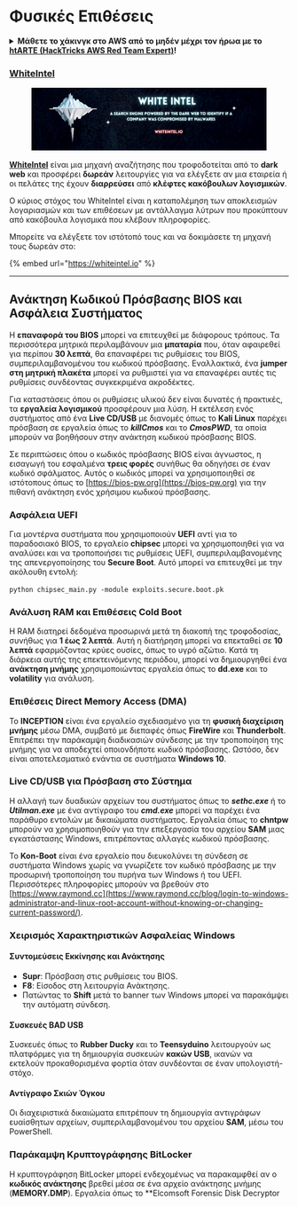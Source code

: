 # Φυσικές Επιθέσεις

<details>

<summary><strong>Μάθετε το χάκινγκ στο AWS από το μηδέν μέχρι τον ήρωα με το</strong> <a href="https://training.hacktricks.xyz/courses/arte"><strong>htARTE (HackTricks AWS Red Team Expert)</strong></a><strong>!</strong></summary>

Άλλοι τρόποι υποστήριξης του HackTricks:

* Αν θέλετε να δείτε την **εταιρεία σας διαφημισμένη στο HackTricks** ή να **κατεβάσετε το HackTricks σε μορφή PDF** ελέγξτε τα [**ΣΧΕΔΙΑ ΣΥΝΔΡΟΜΗΣ**](https://github.com/sponsors/carlospolop)!
* Αποκτήστε το [**επίσημο PEASS & HackTricks swag**](https://peass.creator-spring.com)
* Ανακαλύψτε [**την Οικογένεια PEASS**](https://opensea.io/collection/the-peass-family), τη συλλογή μας από αποκλειστικά [**NFTs**](https://opensea.io/collection/the-peass-family)
* **Εγγραφείτε** στην 💬 [**ομάδα Discord**](https://discord.gg/hRep4RUj7f) ή στην [**ομάδα telegram**](https://t.me/peass) ή **ακολουθήστε** μας στο **Twitter** 🐦 [**@carlospolopm**](https://twitter.com/hacktricks_live)**.**
* **Μοιραστείτε τα χάκινγκ κόλπα σας υποβάλλοντας PRs** στα [**HackTricks**](https://github.com/carlospolop/hacktricks) και [**HackTricks Cloud**](https://github.com/carlospolop/hacktricks-cloud) αποθετήρια του GitHub.

</details>

### [WhiteIntel](https://whiteintel.io)

<figure><img src="/.gitbook/assets/image (1224).png" alt=""><figcaption></figcaption></figure>

[**WhiteIntel**](https://whiteintel.io) είναι μια μηχανή αναζήτησης που τροφοδοτείται από το **dark web** και προσφέρει **δωρεάν** λειτουργίες για να ελέγξετε αν μια εταιρεία ή οι πελάτες της έχουν **διαρρεύσει** από **κλέφτες κακόβουλων λογισμικών**.

Ο κύριος στόχος του WhiteIntel είναι η καταπολέμηση των αποκλεισμών λογαριασμών και των επιθέσεων με αντάλλαγμα λύτρων που προκύπτουν από κακόβουλα λογισμικά που κλέβουν πληροφορίες.

Μπορείτε να ελέγξετε τον ιστότοπό τους και να δοκιμάσετε τη μηχανή τους δωρεάν στο:

{% embed url="https://whiteintel.io" %}

---

## Ανάκτηση Κωδικού Πρόσβασης BIOS και Ασφάλεια Συστήματος

Η **επαναφορά του BIOS** μπορεί να επιτευχθεί με διάφορους τρόπους. Τα περισσότερα μητρικά περιλαμβάνουν μια **μπαταρία** που, όταν αφαιρεθεί για περίπου **30 λεπτά**, θα επαναφέρει τις ρυθμίσεις του BIOS, συμπεριλαμβανομένου του κωδικού πρόσβασης. Εναλλακτικά, ένα **jumper στη μητρική πλακέτα** μπορεί να ρυθμιστεί για να επαναφέρει αυτές τις ρυθμίσεις συνδέοντας συγκεκριμένα ακροδέκτες.

Για καταστάσεις όπου οι ρυθμίσεις υλικού δεν είναι δυνατές ή πρακτικές, τα **εργαλεία λογισμικού** προσφέρουν μια λύση. Η εκτέλεση ενός συστήματος από ένα **Live CD/USB** με διανομές όπως το **Kali Linux** παρέχει πρόσβαση σε εργαλεία όπως το **_killCmos_** και το **_CmosPWD_**, τα οποία μπορούν να βοηθήσουν στην ανάκτηση κωδικού πρόσβασης BIOS.

Σε περιπτώσεις όπου ο κωδικός πρόσβασης BIOS είναι άγνωστος, η εισαγωγή του εσφαλμένα **τρεις φορές** συνήθως θα οδηγήσει σε έναν κωδικό σφάλματος. Αυτός ο κωδικός μπορεί να χρησιμοποιηθεί σε ιστότοπους όπως το [https://bios-pw.org](https://bios-pw.org) για την πιθανή ανάκτηση ενός χρήσιμου κωδικού πρόσβασης.

### Ασφάλεια UEFI

Για μοντέρνα συστήματα που χρησιμοποιούν **UEFI** αντί για το παραδοσιακό BIOS, το εργαλείο **chipsec** μπορεί να χρησιμοποιηθεί για να αναλύσει και να τροποποιήσει τις ρυθμίσεις UEFI, συμπεριλαμβανομένης της απενεργοποίησης του **Secure Boot**. Αυτό μπορεί να επιτευχθεί με την ακόλουθη εντολή:

`python chipsec_main.py -module exploits.secure.boot.pk`

### Ανάλυση RAM και Επιθέσεις Cold Boot

Η RAM διατηρεί δεδομένα προσωρινά μετά τη διακοπή της τροφοδοσίας, συνήθως για **1 έως 2 λεπτά**. Αυτή η διατήρηση μπορεί να επεκταθεί σε **10 λεπτά** εφαρμόζοντας κρύες ουσίες, όπως το υγρό αζώτιο. Κατά τη διάρκεια αυτής της επεκτεινόμενης περιόδου, μπορεί να δημιουργηθεί ένα **ανάκτηση μνήμης** χρησιμοποιώντας εργαλεία όπως το **dd.exe** και το **volatility** για ανάλυση.

### Επιθέσεις Direct Memory Access (DMA)

Το **INCEPTION** είναι ένα εργαλείο σχεδιασμένο για τη **φυσική διαχείριση μνήμης** μέσω DMA, συμβατό με διεπαφές όπως **FireWire** και **Thunderbolt**. Επιτρέπει την παράκαμψη διαδικασιών σύνδεσης με την τροποποίηση της μνήμης για να αποδεχτεί οποιονδήποτε κωδικό πρόσβασης. Ωστόσο, δεν είναι αποτελεσματικό ενάντια σε συστήματα **Windows 10**.

### Live CD/USB για Πρόσβαση στο Σύστημα

Η αλλαγή των δυαδικών αρχείων του συστήματος όπως το **_sethc.exe_** ή το **_Utilman.exe_** με ένα αντίγραφο του **_cmd.exe_** μπορεί να παρέχει ένα παράθυρο εντολών με δικαιώματα συστήματος. Εργαλεία όπως το **chntpw** μπορούν να χρησιμοποιηθούν για την επεξεργασία του αρχείου **SAM** μιας εγκατάστασης Windows, επιτρέποντας αλλαγές κωδικού πρόσβασης.

Το **Kon-Boot** είναι ένα εργαλείο που διευκολύνει τη σύνδεση σε συστήματα Windows χωρίς να γνωρίζετε τον κωδικό πρόσβασης με την προσωρινή τροποποίηση του πυρήνα των Windows ή του UEFI. Περισσότερες πληροφορίες μπορούν να βρεθούν στο [https://www.raymond.cc](https://www.raymond.cc/blog/login-to-windows-administrator-and-linux-root-account-without-knowing-or-changing-current-password/).

### Χειρισμός Χαρακτηριστικών Ασφαλείας Windows

#### Συντομεύσεις Εκκίνησης και Ανάκτησης

- **Supr**: Πρόσβαση στις ρυθμίσεις του BIOS.
- **F8**: Είσοδος στη λειτουργία Ανάκτησης.
- Πατώντας το **Shift** μετά το banner των Windows μπορεί να παρακάμψει την αυτόματη σύνδεση.

#### Συσκευές BAD USB

Συσκευές όπως το **Rubber Ducky** και το **Teensyduino** λειτουργούν ως πλατφόρμες για τη δημιουργία συσκευών **κακών USB**, ικανών να εκτελούν προκαθορισμένα φορτία όταν συνδέονται σε έναν υπολογιστή-στόχο.

#### Αντίγραφο Σκιών Όγκου

Οι διαχειριστικά δικαιώματα επιτρέπουν τη δημιουργία αντιγράφων ευαίσθητων αρχείων, συμπεριλαμβανομένου του αρχείου **SAM**, μέσω του PowerShell.

### Παράκαμψη Κρυπτογράφησης BitLocker

Η κρυπτογράφηση BitLocker μπορεί ενδεχομένως να παρακαμφθεί αν ο **κωδικός ανάκτησης** βρεθεί μέσα σε ένα αρχείο ανάκτησης μνήμης (**MEMORY.DMP**). Εργαλεία όπως το **Elcomsoft Forensic Disk Decryptor
